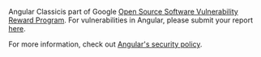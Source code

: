 Angular Classicis part of Google [Open Source Software Vulnerability Reward Program](https://bughunters.google.com/about/rules/6521337925468160/google-open-source-software-vulnerability-reward-program-rules). For vulnerabilities in Angular, please submit your report [here](https://bughunters.google.com/report).

For more information, check out [Angular's security policy](https://angular-classic.com/guide/security).
